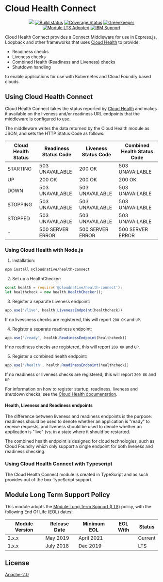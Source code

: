 # Cloud Health Connect
<p align=center>
<a href='http://CloudNativeJS.io/'><img src='https://img.shields.io/badge/homepage-CloudNativeJS-blue.svg'></a>
<a href="http://travis-ci.org/CloudNativeJS/cloud-health-connect"><img src="https://secure.travis-ci.org/CloudNativeJS/cloud-health-connect.svg?branch=master" alt="Build status"></a>
<a href='https://coveralls.io/github/CloudNaitveJS/cloud-health-connect?branch=master'><img src='https://coveralls.io/repos/github/CloudNativeJS/cloud-health-connect/badge.svg?branch=master' alt='Coverage Status' /></a>
<a href='https://greenkeeper.io/'><img src='https://badges.greenkeeper.io/CloudNativeJS/cloud-health-connect.svg' alt='Greenkeeper' /></a>
<a href='http://github.com/CloudNativeJS/ModuleLTS'><img src='https://img.shields.io/badge/Module%20LTS-Adopted-brightgreen.svg?style=flat' alt='Module LTS Adopted' /></a> 
<a href='http://ibm.biz/node-support'><img src='https://img.shields.io/badge/IBM%20Support-Frameworks-brightgreen.svg?style=flat' alt='IBM Support' /></a>   
</p>

Cloud Health Connect provides a Connect Middleware for use in Express.js, Loopback and other frameworks that uses [Cloud Health](http://github.com/CloudNativeJS/cloud-health) to provide:

* Readiness checks
* Liveness checks
* Combined Health (Readiness and Liveness) checks
* Shutdown handling

to enable applications for use with Kubernetes and Cloud Foundry based clouds.

## Using Cloud Health Connect

Cloud Health Connect takes the status reported by [Cloud Health](http://github.com/CloudNativeJS/cloud-health) and makes it available on the liveness and/or readiness URL endpoints that the middleware is configured to use.

The middleware writes the data returned by the Cloud Health module as JSON, and sets the HTTP Status Code as follows:

| Cloud Health Status | Readiness Status Code | Liveness Status Code | Combined Health Status Code |
|---------------------|-----------------------|----------------------|-----------------------------|
| STARTING            | 503 UNAVAILABLE       | 200 OK               | 503 UNAVAILABLE             |
| UP                  | 200 OK                | 200 OK               | 200 OK                      |
| DOWN                | 503 UNAVAILABLE       | 503 UNAVAILABLE      | 503 UNAVAILABLE             |
| STOPPING            | 503 UNAVAILABLE       | 503 UNAVAILABLE      | 503 UNAVAILABLE             |
| STOPPED             | 503 UNAVAILABLE       | 503 UNAVAILABLE      | 503 UNAVAILABLE             |
| -		               | 500 SERVER ERROR      | 500 SERVER ERROR     | 500 SERVER ERROR            |


### Using Cloud Health with Node.js
1. Installation:
  ```bash
  npm install @cloudnative/health-connect
  ```
2. Set up a HealthChecker:

  ```js
  const health = require('@cloudnative/health-connect');
  let healthcheck = new health.HealthChecker();
  ```
  
3. Register a separate Liveness endpoint:

  ```js
  app.use('/live', health.LivenessEndpoint(healthcheck))
  ```
  If no livessness checks are registered, this will report `200 OK` and `UP`.
    
4. Register a separate readiness endpoint:

  ```js
  app.use('/ready', health.ReadinessEndpoint(healthcheck))
  ```
  If no readiness checks are registered, this will report `200 OK` and `UP`.
  
5. Register a combined health endpoint:

  ```js
  app.use('/health', health.ReadinessEndpoint(healthcheck))
  ```
  If no readiness or liveness checks are registered, this will report `200 OK` and `UP`.

For information on how to register startup, readiness, liveness and shutdown checks, see the [Cloud Health documentation](https://github.com/CloudNativeJS/cloud-health/blob/master/README.md).

#### Health, Liveness and Readiness endpoints

The difference between liveness and readiness endpoints is the purpose: readiness should be used to denote whether an application is "ready" to receive requests, and liveness should be used to denote whether an application is "live" (vs. in a state where it should be restarted.

The combined health endpoint is designed for cloud technologies, such as Cloud Foundry which only support a single endpoint for both liveness and readiness checking.

### Using Cloud Health Connect with Typescript
The Cloud Health Connect module is created in TypeScript and as such provides out of the box TypeScript support.

## Module Long Term Support Policy

This module adopts the [Module Long Term Support (LTS)](http://github.com/CloudNativeJS/ModuleLTS) policy, with the following End Of Life (EOL) dates:

| Module Version   | Release Date | Minimum EOL | EOL With     | Status  |
|------------------|--------------|-------------|--------------|---------|
| 2.x.x	         | May 2019     | April 2021  |              | Current |
| 1.x.x	         | July 2018    | Dec 2019    |              | LTS |


## License

  [Apache-2.0](LICENSE)
